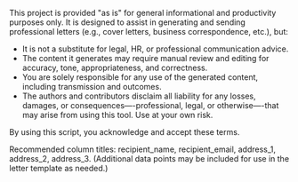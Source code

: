 This project is provided "as is" for general informational and productivity purposes only. It is designed to assist in generating and sending professional letters (e.g., cover letters, business correspondence, etc.), but:

  * It is not a substitute for legal, HR, or professional communication advice.
  * The content it generates may require manual review and editing for accuracy, tone, appropriateness, and correctness.
  * You are solely responsible for any use of the generated content, including transmission and outcomes.
  * The authors and contributors disclaim all liability for any losses, damages, or consequences—-professional, legal, or otherwise—-that may arise from using this tool. Use at your own risk.

By using this script, you acknowledge and accept these terms.

Recommended column titles: recipient_name, recipient_email, address_1, address_2, address_3. (Additional data points may be included for use in the letter template as needed.)
